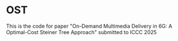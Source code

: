 # OST
This is the code for paper "On-Demand Multimedia Delivery in 6G: A Optimal-Cost Steiner Tree Approach" submitted to ICCC 2025
